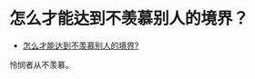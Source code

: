 # 怎么才能达到不羡慕别人的境界？

- [怎么才能达到不羡慕别人的境界?](https://www.zhihu.com/question/473057846/answer/2015663219)


怜悯者从不羡慕。